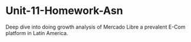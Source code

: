 # Unit-11-Homework-Asn
Deep dive into doing growth analysis of Mercado Libre a prevalent E-Com platform in Latin America.

